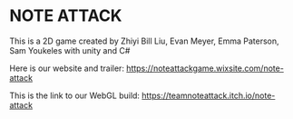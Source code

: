 # NOTE ATTACK
This is a 2D game created by Zhiyi Bill Liu, Evan Meyer, Emma Paterson, Sam Youkeles with unity and C#

Here is our website and trailer: https://noteattackgame.wixsite.com/note-attack

This is the link to our WebGL build: https://teamnoteattack.itch.io/note-attack

